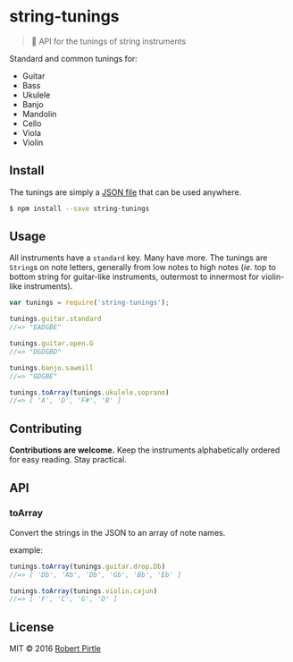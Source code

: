 # string-tunings

> :guitar: API for the tunings of string instruments

Standard and common tunings for:

* Guitar
* Bass
* Ukulele
* Banjo
* Mandolin
* Cello
* Viola
* Violin

## Install

The tunings are simply a [JSON file](https://github.com/PirtleShell/string-tunings/blob/master/tunings.json) that can be used anywhere.

```sh
$ npm install --save string-tunings
```

## Usage

All instruments have a `standard` key. Many have more. The tunings are `String`s on note letters, generally from low notes to high notes (_ie._ top to bottom string for guitar-like instruments, outermost to innermost for violin-like instruments).


```js
var tunings = require('string-tunings');

tunings.guitar.standard
//=> "EADGBE"

tunings.guitar.open.G
//=> "DGDGBD"

tunings.banjo.sawmill
//=> "GDGBE"

tunings.toArray(tunings.ukulele.soprano)
//=> [ 'A', 'D', 'F#', 'B' ]
```

## Contributing

**Contributions are welcome.** Keep the instruments alphabetically ordered for easy reading. Stay practical.

## API

### toArray
Convert the strings in the JSON to an array of note names.

example:
```js
tunings.toArray(tunings.guitar.drop.Db)
//=> [ 'Db', 'Ab', 'Db', 'Gb', 'Bb', 'Eb' ]

tunings.toArray(tunings.violin.cajun)
//=> [ 'F', 'C', 'G', 'D' ]
```

## License

MIT &copy; 2016 [Robert Pirtle](https://pirtle.xyz/)
